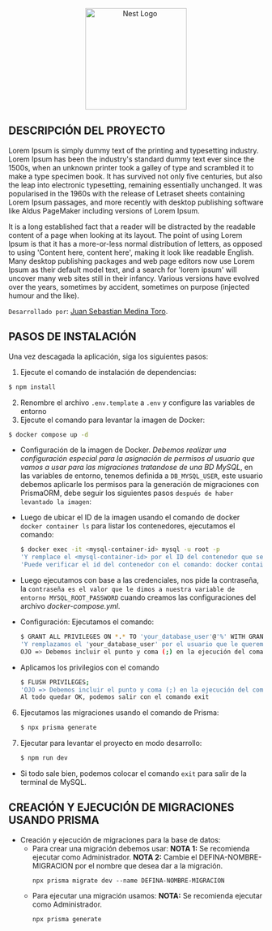 <p align="center">
  <a href="http://nestjs.com/" target="blank"><img src="https://nestjs.com/img/logo-small.svg" width="200" alt="Nest Logo" /></a>
</p>

## DESCRIPCIÓN DEL PROYECTO ##
Lorem Ipsum is simply dummy text of the printing and typesetting industry. Lorem Ipsum has been the industry's standard dummy text ever since the 1500s, when an unknown printer took a galley of type and scrambled it to make a type specimen book. It has survived not only five centuries, but also the leap into electronic typesetting, remaining essentially unchanged. It was popularised in the 1960s with the release of Letraset sheets containing Lorem Ipsum passages, and more recently with desktop publishing software like Aldus PageMaker including versions of Lorem Ipsum.

It is a long established fact that a reader will be distracted by the readable content of a page when looking at its layout. The point of using Lorem Ipsum is that it has a more-or-less normal distribution of letters, as opposed to using 'Content here, content here', making it look like readable English. Many desktop publishing packages and web page editors now use Lorem Ipsum as their default model text, and a search for 'lorem ipsum' will uncover many web sites still in their infancy. Various versions have evolved over the years, sometimes by accident, sometimes on purpose (injected humour and the like).

``Desarrollado por``: [Juan Sebastian Medina Toro](https://www.linkedin.com/in/juan-sebastian-medina-toro-887491249/).


## PASOS DE INSTALACIÓN ##
Una vez descagada la aplicación, siga los siguientes pasos:
1. Ejecute el comando de instalación de dependencias:
```bash
$ npm install
```
2. Renombre el archivo ``.env.template`` a ``.env`` y configure las variables de entorno
3. Ejecute el comando para levantar la imagen de Docker:
```bash
$ docker compose up -d
```
- Configuración de la imagen de Docker. *Debemos realizar una configuración especial para la asignación de permisos al usuario que vamos a usar para las migraciones tratandose de una BD MySQL*, en las variables de entorno, tenemos definida a ``DB_MYSQL_USER``, este usuario debemos aplicarle los permisos para la generación de migraciones con PrismaORM, debe seguir los siguientes pasos ``después de haber levantado la imagen``:

- Luego de ubicar el ID de la imagen usando el comando de docker ``docker container ls`` para listar los contenedores, ejecutamos el comando:
   ```bash
   $ docker exec -it <mysql-container-id> mysql -u root -p
   'Y remplace el <mysql-container-id> por el ID del contenedor que se creo'.
   'Puede verificar el id del contenedor con el comando: docker container ls'
   ```

- Luego ejecutamos con base a las credenciales, nos pide la contraseña, la ``contraseña es el valor que le dimos a nuestra variable de entorno MYSQL_ROOT_PASSWORD`` cuando creamos las configuraciones del archivo *docker-compose.yml*.

- Configuración: Ejecutamos el comando:
   ```bash
   $ GRANT ALL PRIVILEGES ON *.* TO 'your_database_user'@'%' WITH GRANT OPTION;
   'Y remplazamos el 'your_database_user' por el usuario que le queremos asignar los permisos, la variable de entorno DB_MYSQL_USER'. 
   OJO => Debemos incluir el punto y coma (;) en la ejecución del comando.
   ```

- Aplicamos los privilegios con el comando
   ```bash
   $ FLUSH PRIVILEGES;
   'OJO => Debemos incluir el punto y coma (;) en la ejecución del comando.'
   Al todo quedar OK, podemos salir con el comando exit
   ```
6. Ejecutamos las migraciones usando el comando de Prisma:
   ```bash
   $ npx prisma generate
   ```
7. Ejecutar para levantar el proyecto en modo desarrollo:
   ```bash
   $ npm run dev
   ```

- Si todo sale bien, podemos colocar el comando ``exit`` para salir de la terminal de MySQL.



## CREACIÓN Y EJECUCIÓN DE MIGRACIONES USANDO PRISMA ##
- Creación y ejecución de migraciones para la base de datos:
  - Para crear una migración debemos usar:
    **NOTA 1:** Se recomienda ejecutar como Administrador.
    **NOTA 2:** Cambie el DEFINA-NOMBRE-MIGRACION por el nombre que desea dar a la migración.
    ```
    npx prisma migrate dev --name DEFINA-NOMBRE-MIGRACION
    ```
  - Para ejecutar una migración usamos:
    **NOTA:** Se recomienda ejecutar como Administrador.
    ```
    npx prisma generate
    ```